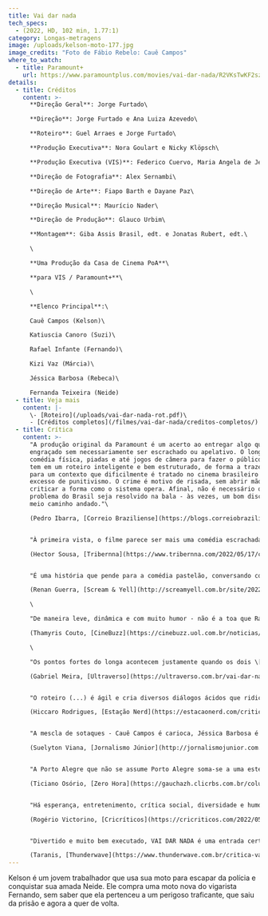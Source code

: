 ```yaml
---
title: Vai dar nada
tech_specs:
  - (2022, HD, 102 min, 1.77:1)
category: Longas-metragens
image: /uploads/kelson-moto-177.jpg
image_credits: "Foto de Fábio Rebelo: Cauê Campos"
where_to_watch:
  - title: Paramount+
    url: https://www.paramountplus.com/movies/vai-dar-nada/R2VKsTwKF2sz_bq6kiKdSNIJ6Fs7Q8Z0/
details:
  - title: Créditos
    content: >-
      **Direção Geral**: Jorge Furtado\

      **Direção**: Jorge Furtado e Ana Luiza Azevedo\

      **Roteiro**: Guel Arraes e Jorge Furtado\

      **Produção Executiva**: Nora Goulart e Nicky Klöpsch\

      **Produção Executiva (VIS)**: Federico Cuervo, Maria Angela de Jesus e Tereza Gonzalez\

      **Direção de Fotografia**: Alex Sernambi\

      **Direção de Arte**: Fiapo Barth e Dayane Paz\

      **Direção Musical**: Maurício Nader\

      **Direção de Produção**: Glauco Urbim\

      **Montagem**: Giba Assis Brasil, edt. e Jonatas Rubert, edt.\

      \

      **Uma Produção da Casa de Cinema PoA**\

      **para VIS / Paramount+**\

      \

      **Elenco Principal**:\

      Cauê Campos (Kelson)\

      Katiuscia Canoro (Suzi)\

      Rafael Infante (Fernando)\

      Kizi Vaz (Márcia)\

      Jéssica Barbosa (Rebeca)\

      Fernanda Teixeira (Neide)
  - title: Veja mais
    content: |-
      \-﻿ [Roteiro](/uploads/vai-dar-nada-rot.pdf)\
      -﻿ [Créditos completos](/filmes/vai-dar-nada/creditos-completos/)
  - title: Crítica
    content: >-
      "A produção original da Paramount é um acerto ao entregar algo que é
      engraçado sem necessariamente ser escrachado ou apelativo. O longa usa
      comédia física, piadas e até jogos de câmera para fazer o público rir e
      tem em um roteiro inteligente e bem estruturado, de forma a trazer leveza
      para um contexto que dificilmente é tratado no cinema brasileiro sem um
      excesso de punitivismo. O crime é motivo de risada, sem abrir mão de
      criticar a forma como o sistema opera. Afinal, não é necessário que todo
      problema do Brasil seja resolvido na bala - às vezes, um bom discurso já é
      meio caminho andado."\

      (Pedro Ibarra, [Correio Braziliense](https://blogs.correiobraziliense.com.br/proximocapitulo/vai-dar-nada-estreia-com-comedia-engracada-e-critica-na-paramount/), 17/05/2022)


      "À primeira vista, o filme parece ser mais uma comédia escrachada brasileira que brinca com o 'jeitinho brasileiro' e a vida marginal, mas o roteiro consegue tratar de pessoas que vivem nas margens (da sociedade e da lei) sem cair em estereótipos negativos. VAI DAR NADA nos diverte, gera boas gargalhadas em quem está assistindo.\

      (Hector Sousa, [Tribernna](https://www.tribernna.com/2022/05/17/critica-vai-dar-nada-diverte-surpreende-e-faz-pensar/), 17/05/2022)


      "É uma história que pende para a comédia pastelão, conversando com a linguagem mais pop das comédias atuais do cinema nacional, porém VAI DAR NADA tem um refinamento interessante em seu roteiro, que vem do olhar sábio de Furtado e Arraes. Os dois conseguem amarrar a história de humor e ação com uma narrativa interessante sobre essa ética que permeia quem comete delitos no Brasil, desde o roubo de motos até o uso da 'gatonet', tudo passa por essa ótica que extenua os limites entre o certo e o errado."\

      (Renan Guerra, [Scream & Yell](http://screamyell.com.br/site/2022/05/18/cinema-vai-dar-nada-e-o-retorno-de-jorge-furtado-as-comedias-na-primeira-producao-nacional-do-paramout/), 18/05/2022)\

      \

      "De maneira leve, dinâmica e com muito humor - não é a toa que Rafael Infante e Katiuscia Canoro estão no elenco - VAI DAR NADA mostra como funciona o sistema do nosso país para quem sabe lidar com ele. E segundo Furtado, 'é o melhor filme sobre DPVAT' já produzido em solo brasileiro."\

      (Thamyris Couto, [CineBuzz](https://cinebuzz.uol.com.br/noticias/cinebuzzjaviu/vai-dar-nada-surge-como-comedia-que-critica-regalias-do-brasil-cinebuzzindica.phtml), 12/05/2022)\

      \

      "Os pontos fortes do longa acontecem justamente quando os dois \[Rafael Infante e Katiuscia Canoro] estão em cena, como em uma competição: quem trará mais humor para o espectador? Se a intenção foi, de fato, trazer os atores em cena, sem compromisso assumido com o personagem, Jorge Furtado conseguiu ser assertivo."\

      (Gabriel Meira, [Ultraverso](https://ultraverso.com.br/vai-dar-nada-critica-do-filme-paramount-plus-2022/), 18/05/2022)


      "O roteiro (...) é ágil e cria diversos diálogos ácidos que ridicularizam certos aspectos sócio-políticos como DPVAT, a polícia e outras questões políticas bastante atuais. (...) As situações apresentadas no texto, quase tornam o sistema um dos vilão da trama. Mesmo que diversos personagens na trama façam coisas erradas para sobreviver, a trama não romantiza as ações dos personagens, mas também não as condena."\

      (Hiccaro Rodrigues, [Estação Nerd](https://estacaonerd.com/critica-vai-dar-nada/), 16/05/2022)


      "A mescla de sotaques - Cauê Campos é carioca, Jéssica Barbosa é baiana e Nicolas Vargas é gaúcho, por exemplo -, o elenco majoritariamente negro e indiscutivelmente talentoso, e a expressão na medida certa do famoso jeitinho brasileiro, fazem de VAI DAR NADA uma realização que abraça a diversidade do Brasil. Vale toda nossa audiência."\

      (Suelyton Viana, [Jornalismo Júnior](http://jornalismojunior.com.br/vai-dar-nada/), 19/05/2022)


      "A Porto Alegre que não se assume Porto Alegre soma-se a uma estética edulcorada, um elenco inchado, à valorização do texto e da palavra em detrimento do desenvolvimento e da coerência dos personagens e à abordagem superficial da contravenção como estratégia de sobrevivência. Juntos, esses elementos fazem de VAI DAR NADA um filme artificial, inodoro, excessivo, genérico e inofensivo."\

      (Ticiano Osório, [Zero Hora](https://gauchazh.clicrbs.com.br/colunistas/ticiano-osorio/noticia/2022/07/os-10-piores-filmes-de-2022-ate-agora-cl51e0jzc009g0167s2if9c9v.html), 05/07/2022)


      "Há esperança, entretenimento, crítica social, diversidade e humor em doses certas em VAI DAR NADA. Não somente isso. A trilha musical, por exemplo, é marcante. Guel e Jorge imprimem seu estilo ao filme. Talvez não tão inovador como em Armação Ilimitada ou metalinguístico como em Saneamento Básico. Mas que se tornou uma boa opção de entretenimento."\

      (Rogério Victorino, [Cricríticos](https://cricriticos.com/2022/05/18/critica-vai-dar-nada/?feed_id=2289&_unique_id=6284e0191eead), 18/05/2022)


      "Divertido e muito bem executado, VAI DAR NADA é uma entrada certeira da Paramount+ no mercado de longas nacionais, investindo em representativade e ótimas críticas sociais."\

      (Taranis, [Thunderwave](https://www.thunderwave.com.br/critica-vai-dar-nada/), 12/05/2022)
---
```

Kelson é um jovem trabalhador que usa sua moto para escapar da polícia e conquistar sua amada Neide. Ele compra uma moto nova do vigarista Fernando, sem saber que ela pertenceu a um perigoso traficante, que saiu da prisão e agora a quer de volta.